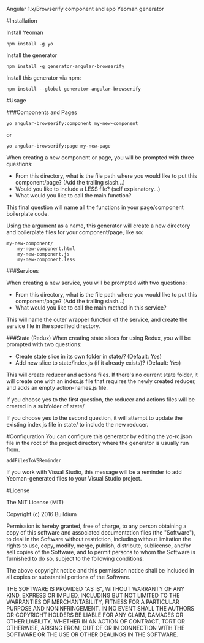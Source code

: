 Angular 1.x/Browserify component and app Yeoman generator

#Installation

Install Yeoman

```
npm install -g yo
```

Install the generator

```
npm install -g generator-angular-browserify
```

Install this generator via npm:

```
npm install --global generator-angular-browserify
```

#Usage

###Components and Pages

```
yo angular-browserify:component my-new-component
```

or

```
yo angular-browserify:page my-new-page
```

When creating a new component or page, you will be prompted with three questions:

* From this directory, what is the file path where you would like to put this component/page? (Add the trailing slash...)
* Would you like to include a LESS file? (self explanatory...)
* What would you like to call the main function?

This final question will name all the functions in your page/component boilerplate code.  

Using the argument as a name, this generator will create a new directory and boilerplate files for your component/page, like so:

```
my-new-component/
    my-new-component.html
    my-new-component.js
    my-new-component.less
```

###Services

When creating a new service, you will be prompted with two questions:

* From this directory, what is the file path where you would like to put this component/page? (Add the trailing slash...)
* What would you like to call the main method in this service?

This will name the outer wrapper function of the service, and create the service file in the specified directory.

###State (Redux)
When creating state slices for using Redux, you will be prompted with two questions:

* Create state slice in its own folder in state/? (Default: *Yes*)
* Add new slice to state/index.js (if it already exists)? (Default: *Yes*)

This will create reducer and actions files. If there's no current state folder, it will create one with an index.js file
that requires the newly created reducer, and adds an empty action-names.js file.

If you choose yes to the first question, the reducer and actions files will be created in a subfolder of state/

If you choose yes to the second question, it will attempt to update the existing index.js file in state/ to include
the new reducer.

#Configuration
You can configure this generator by editing the yo-rc.json file in the root of the project directory where the generator is usually run from.

```
addFilesToVSReminder
```

If you work with Visual Studio, this message will be a reminder to add Yeoman-generated files to your Visual Studio project.


#License

The MIT License (MIT)

Copyright (c) 2016 Buildium

Permission is hereby granted, free of charge, to any person obtaining a copy of this software and associated documentation files (the "Software"), to deal in the Software without restriction, including without limitation the rights to use, copy, modify, merge, publish, distribute, sublicense, and/or sell copies of the Software, and to permit persons to whom the Software is furnished to do so, subject to the following conditions:

The above copyright notice and this permission notice shall be included in all copies or substantial portions of the Software.

THE SOFTWARE IS PROVIDED "AS IS", WITHOUT WARRANTY OF ANY KIND, EXPRESS OR IMPLIED, INCLUDING BUT NOT LIMITED TO THE WARRANTIES OF MERCHANTABILITY, FITNESS FOR A PARTICULAR PURPOSE AND NONINFRINGEMENT. IN NO EVENT SHALL THE AUTHORS OR COPYRIGHT HOLDERS BE LIABLE FOR ANY CLAIM, DAMAGES OR OTHER LIABILITY, WHETHER IN AN ACTION OF CONTRACT, TORT OR OTHERWISE, ARISING FROM, OUT OF OR IN CONNECTION WITH THE SOFTWARE OR THE USE OR OTHER DEALINGS IN THE SOFTWARE.
